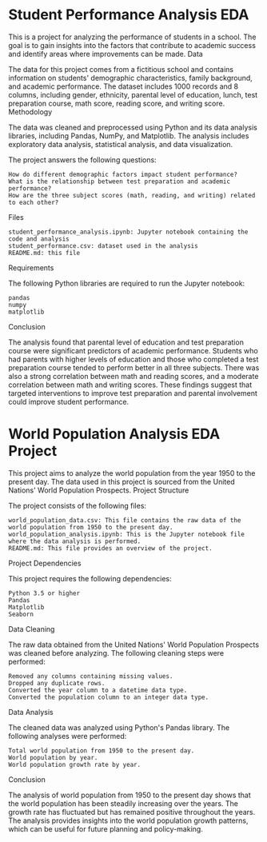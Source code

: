 # Student Performance Analysis EDA

This is a project for analyzing the performance of students in a school. The goal is to gain insights into the factors that contribute to academic success and identify areas where improvements can be made.
Data

The data for this project comes from a fictitious school and contains information on students' demographic characteristics, family background, and academic performance. The dataset includes 1000 records and 8 columns, including gender, ethnicity, parental level of education, lunch, test preparation course, math score, reading score, and writing score.
Methodology

The data was cleaned and preprocessed using Python and its data analysis libraries, including Pandas, NumPy, and Matplotlib. The analysis includes exploratory data analysis, statistical analysis, and data visualization.

The project answers the following questions:

    How do different demographic factors impact student performance?
    What is the relationship between test preparation and academic performance?
    How are the three subject scores (math, reading, and writing) related to each other?

Files

    student_performance_analysis.ipynb: Jupyter notebook containing the code and analysis
    student_performance.csv: dataset used in the analysis
    README.md: this file

Requirements

The following Python libraries are required to run the Jupyter notebook:

    pandas
    numpy
    matplotlib

Conclusion

The analysis found that parental level of education and test preparation course were significant predictors of academic performance. Students who had parents with higher levels of education and those who completed a test preparation course tended to perform better in all three subjects. There was also a strong correlation between math and reading scores, and a moderate correlation between math and writing scores. These findings suggest that targeted interventions to improve test preparation and parental involvement could improve student performance.

# World Population Analysis EDA Project

This project aims to analyze the world population from the year 1950 to the present day. The data used in this project is sourced from the United Nations' World Population Prospects.
Project Structure

The project consists of the following files:

    world_population_data.csv: This file contains the raw data of the world population from 1950 to the present day.
    world_population_analysis.ipynb: This is the Jupyter notebook file where the data analysis is performed.
    README.md: This file provides an overview of the project.

Project Dependencies

This project requires the following dependencies:

    Python 3.5 or higher
    Pandas
    Matplotlib
    Seaborn

Data Cleaning

The raw data obtained from the United Nations' World Population Prospects was cleaned before analyzing. The following cleaning steps were performed:

    Removed any columns containing missing values.
    Dropped any duplicate rows.
    Converted the year column to a datetime data type.
    Converted the population column to an integer data type.

Data Analysis

The cleaned data was analyzed using Python's Pandas library. The following analyses were performed:

    Total world population from 1950 to the present day.
    World population by year.
    World population growth rate by year.

Conclusion

The analysis of world population from 1950 to the present day shows that the world population has been steadily increasing over the years. The growth rate has fluctuated but has remained positive throughout the years. The analysis provides insights into the world population growth patterns, which can be useful for future planning and policy-making.